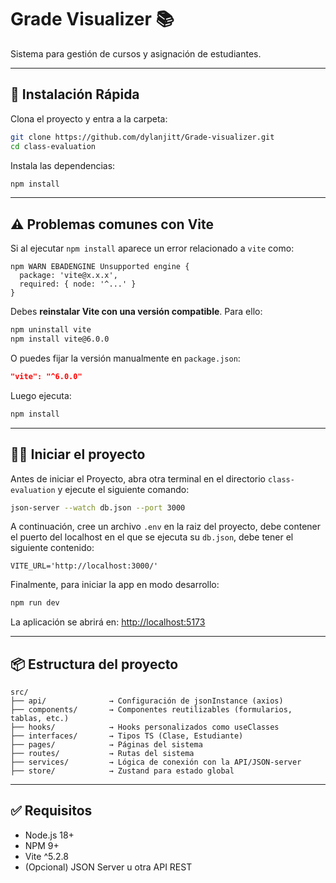 # Grade Visualizer 📚

Sistema para gestión de cursos y asignación de estudiantes.

---

## 🚀 Instalación Rápida

Clona el proyecto y entra a la carpeta:

```bash
git clone https://github.com/dylanjitt/Grade-visualizer.git
cd class-evaluation
```

Instala las dependencias:

```bash
npm install
```

---

## ⚠️ Problemas comunes con Vite

Si al ejecutar `npm install` aparece un error relacionado a `vite` como:

```
npm WARN EBADENGINE Unsupported engine {
  package: 'vite@x.x.x',
  required: { node: '^...' }
}
```

Debes **reinstalar Vite con una versión compatible**. Para ello:

```bash
npm uninstall vite
npm install vite@6.0.0
```

O puedes fijar la versión manualmente en `package.json`:

```json
"vite": "^6.0.0"
```

Luego ejecuta:

```bash
npm install
```

---

## 🧑‍💻 Iniciar el proyecto

Antes de iniciar el Proyecto, abra otra terminal en el directorio `class-evaluation` y ejecute el siguiente comando:

```bash
json-server --watch db.json --port 3000
```

A continuación, cree un archivo `.env` en la raiz del proyecto, debe contener el puerto del localhost en el que se ejecuta su `db.json`, debe tener el siguiente contenido:
```
VITE_URL='http://localhost:3000/'
```

Finalmente, para iniciar la app en modo desarrollo:

```bash
npm run dev
```

La aplicación se abrirá en: [http://localhost:5173](http://localhost:5173)

---

## 📦 Estructura del proyecto

```
src/
├── api/              → Configuración de jsonInstance (axios)
├── components/       → Componentes reutilizables (formularios, tablas, etc.)
├── hooks/            → Hooks personalizados como useClasses
├── interfaces/       → Tipos TS (Clase, Estudiante)
├── pages/            → Páginas del sistema
├── routes/           → Rutas del sistema
├── services/         → Lógica de conexión con la API/JSON-server
├── store/            → Zustand para estado global

```

---

## ✅ Requisitos

- Node.js 18+
- NPM 9+
- Vite ^5.2.8
- (Opcional) JSON Server u otra API REST
